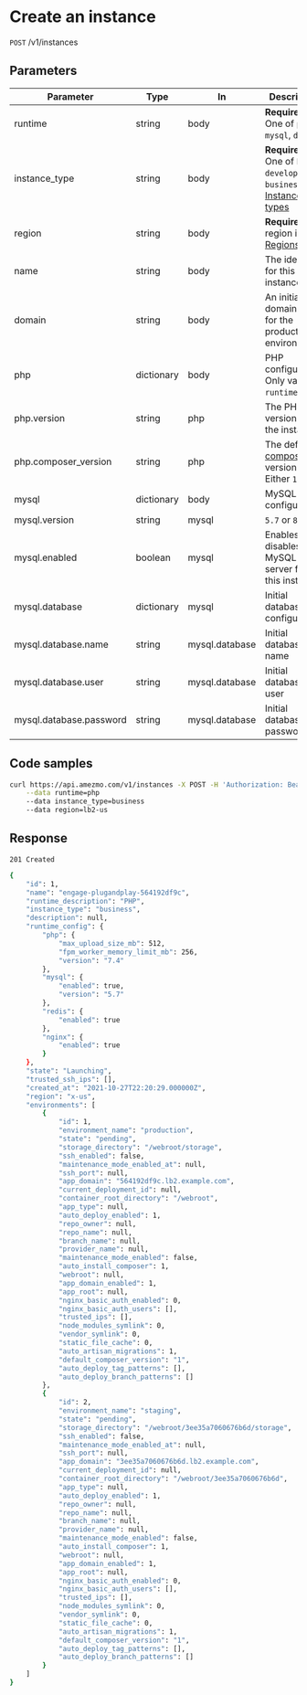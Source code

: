 
# Create an instance

`POST` /v1/instances

## Parameters
Parameter     |  Type   | In    | Description     
---------------| --------|------ |------------------
runtime        | string     | body  | **Required** One of `php`, `mysql`, `dotnet`
instance_type  | string     | body  | **Required**  One of `hobby`, `developer`, `business`. See [Instance types](/docs/api/instances/list-instance-types)
region         | string     | body  | **Required**  The region id. See [Regions](/docs/api/regions/list-regions)
name           | string     | body | The identifier for this instance.
domain         | string     | body | An initial domain name for the production environment
php            | dictionary | body | PHP configuration. Only valid if `runtime` is `php`
php.version           | string     | php | The PHP version for the instance
php.composer_version  | string | php | The default [composer](https://getcomposer.org) version. Either `1` or `2`
mysql          | dictionary | body | MySQL configuration
mysql.version  | string  | mysql | `5.7` or `8`
mysql.enabled  | boolean | mysql | Enables or disables the MySQL server for this instance.
mysql.database    | dictionary | mysql | Initial database configuration
mysql.database.name | string | mysql.database | Initial database name
mysql.database.user | string | mysql.database | Initial database user
mysql.database.password | string | mysql.database | Initial database password


## Code samples

```bash
curl https://api.amezmo.com/v1/instances -X POST -H 'Authorization: Bearer {api_key}' \
    --data runtime=php
    --data instance_type=business
    --data region=lb2-us
```

## Response

`201 Created`

```bash
{
    "id": 1,
    "name": "engage-plugandplay-564192df9c",
    "runtime_description": "PHP",
    "instance_type": "business",
    "description": null,
    "runtime_config": {
        "php": {
            "max_upload_size_mb": 512,
            "fpm_worker_memory_limit_mb": 256,
            "version": "7.4"
        },
        "mysql": {
            "enabled": true,
            "version": "5.7"
        },
        "redis": {
            "enabled": true
        },
        "nginx": {
            "enabled": true
        }
    },
    "state": "Launching",
    "trusted_ssh_ips": [],
    "created_at": "2021-10-27T22:20:29.000000Z",
    "region": "x-us",
    "environments": [
        {
            "id": 1,
            "environment_name": "production",
            "state": "pending",
            "storage_directory": "/webroot/storage",
            "ssh_enabled": false,
            "maintenance_mode_enabled_at": null,
            "ssh_port": null,
            "app_domain": "564192df9c.lb2.example.com",
            "current_deployment_id": null,
            "container_root_directory": "/webroot",
            "app_type": null,
            "auto_deploy_enabled": 1,
            "repo_owner": null,
            "repo_name": null,
            "branch_name": null,
            "provider_name": null,
            "maintenance_mode_enabled": false,
            "auto_install_composer": 1,
            "webroot": null,
            "app_domain_enabled": 1,
            "app_root": null,
            "nginx_basic_auth_enabled": 0,
            "nginx_basic_auth_users": [],
            "trusted_ips": [],
            "node_modules_symlink": 0,
            "vendor_symlink": 0,
            "static_file_cache": 0,
            "auto_artisan_migrations": 1,
            "default_composer_version": "1",
            "auto_deploy_tag_patterns": [],
            "auto_deploy_branch_patterns": []
        },
        {
            "id": 2,
            "environment_name": "staging",
            "state": "pending",
            "storage_directory": "/webroot/3ee35a7060676b6d/storage",
            "ssh_enabled": false,
            "maintenance_mode_enabled_at": null,
            "ssh_port": null,
            "app_domain": "3ee35a7060676b6d.lb2.example.com",
            "current_deployment_id": null,
            "container_root_directory": "/webroot/3ee35a7060676b6d",
            "app_type": null,
            "auto_deploy_enabled": 1,
            "repo_owner": null,
            "repo_name": null,
            "branch_name": null,
            "provider_name": null,
            "maintenance_mode_enabled": false,
            "auto_install_composer": 1,
            "webroot": null,
            "app_domain_enabled": 1,
            "app_root": null,
            "nginx_basic_auth_enabled": 0,
            "nginx_basic_auth_users": [],
            "trusted_ips": [],
            "node_modules_symlink": 0,
            "vendor_symlink": 0,
            "static_file_cache": 0,
            "auto_artisan_migrations": 1,
            "default_composer_version": "1",
            "auto_deploy_tag_patterns": [],
            "auto_deploy_branch_patterns": []
        }
    ]
}
```
